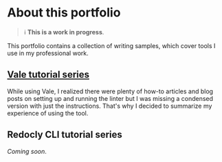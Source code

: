 # About this portfolio

> :information_source: **This is a work in progress**.

This portfolio contains a collection of writing samples, which cover tools I use in my professional work.

## [Vale tutorial series](./guides/Vale/vale-series.md)

While using Vale, I realized there were plenty of how-to articles and blog posts on setting up and running the linter but I was missing a condensed version with just the instructions. That's why I decided to summarize my experience of using the tool.

## Redocly CLI tutorial series

*Coming soon*.
